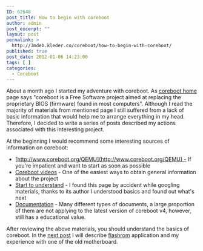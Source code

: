 ```yaml
---
ID: 62648
post_title: How to begin with coreboot
author: admin
post_excerpt: ""
layout: post
permalink: >
  http://3mdeb.kleder.co/coreboot/how-to-begin-with-coreboot/
published: true
post_date: 2012-01-06 14:23:00
tags: [ ]
categories:
  - Coreboot
---
```

About a month ago I started my adventure with coreboot. As [coreboot
home](http://www.coreboot.org/) page says "coreboot is a Free Software project
aimed at replacing the proprietary BIOS (firmware) found in most
computers". Although I read the majority of materials from mentioned page I
still suffered from a lack of basic information that would help me to arrange
everything in my head. Therefore, I decided to write a series of posts
described my actions associated with this interesting project.  


At the beginning I would recommend some interesting sources of information on coreboot:  


- [http://www.coreboot.org/QEMU](http://www.coreboot.org/QEMU) - If you're impatient and want to start as soon as possible
- [Coreboot videos](http://www.coreboot.org/Screenshots#Videos) - One of the easiest ways to obtain general information about the project
- [Start to understand](http://lennartb.home.xs4all.nl/coreboot/coreboot.html) - I found this page by accident while googling materials, thanks to its author I understood basics and found out what's next
- [Documentation](http://www.coreboot.org/Documentation) - Many different types of documents, a large proportion of them are not applying to the latest version of coreboot v4, however, still has a educational value.

After reviewing the above materials, you should understand the basics of
coreboot. In the [next post](/2012/01/06/flashrom-and-shuttle-av18e2/)
I will describe [flashrom](http://flashrom.org/) application and my experience
with one of the old motherboard.